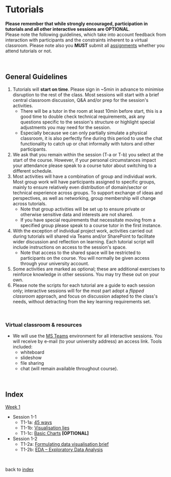 # Tutorials

**Please remember that while strongly encouraged, participation in tutorials and all other interactive sessions are OPTIONAL**.  
Please note the following guidelines, which take into account feedback from interaction with participants and the constraints inherent to a virtual classroom. Please note also you **MUST** submit all [assignments](assessment.md) whether you attend tutorials or not. 
<p>&nbsp;</p>


## General Guidelines

1. Tutorials will **start on time**. Please sign in ~5min in advance to minimise disruption to the rest of the class. Most sessions will start with a brief central classroom discussion, Q&A and/or prep for the session's activities.
    - There will be a tutor in the room at least 10min before start, this is a good time to double check technical requirements,  ask any questions specific to the session's structure or highlight special adjustments you may need for the session. 
    - Especially because we can only partially simulate a physical classroom, it is also perfectly fine during this period to use the chat functionality to catch up or chat informally with tutors and other participants.
1. We ask that you remain within the session (T-a or T-b) you select at the start of the course. However, if your personal circumstances impact your attendance please speak to a course tutor about switching to a different schedule.
1. Most activities will have a combination of group and individual work. Most group work will have participants assigned to specific groups, mainly to ensure relatively even distribution of domain/sector or technical experience across groups. To support exchange of ideas and perspectives, as well as networking, group membership will change across tutorials.
    - Note that group activities will be set up to ensure private or otherwise sensitive data and interests are not shared.
    - If you have special requirements that necessitate moving from a specified group please speak to a course tutor in the first instance.
1. With the exception of individual project work, activities carried out during tutorials will shared via Teams and/or SharePoint to facilitate wider discussion and reflection on learning. Each tutorial script will include instructions on access to the session's space. 
    - Note that access to the shared space will be restricted to participants on the course. You will normally be given access through your university account.
1. Some activities are marked as optional; these are additional exercises to reinforce knowledge in other sessions. You may try these out on your own. 
1. Please note the scripts for each tutorial are a guide to each session only; interactive sessions will for the most part adopt a *flipped classroom* approach, and focus on discussion adapted to the class's needs, without detracting from the key learning requirements set.

<br />

### Virtual classroom &amp; resources
* We will use the [MS Teams](http://bit.ly/DataVis4ProfTeams) environment for all interactive sessions. You will receive by e-mail (to your university address) an access link. Tools included:
    - whiteboard 
    - slideshow
    - file sharing
    - chat (will remain available throughout course).
<p>&nbsp;</p>



<a name = "index"></a>
## Index

[Week 1](session-1-1#tutorial)  
* Session 1-1
    * T1-1a: [45 ways](session-1-1#tutorial-fortyfive_ways)  
    * T1-1b: [Visualisation lies](session-1-1#tutorial-vis_lies)  
    * T1-1c: [Basic Charts](session-1-1#tutorial-basic_charts) **[OPTIONAL]**
* Session 1-2
    * T1-2a: [Formulating data visualisation brief](session-1-2#tutorial-project_brief)
    * T1-2b: [EDA &ndash; Exploratory Data Analysis](session-1-2#tutorial-eda_1)


<!-- 
[Week 2](tutorials_week_2.md)  
* Session 2-1
    * T2-1: [Design (Sketching)](tutorials_week_2.md#2-1)
* Session 2-2
    * T2-2a: [Tool Marketplace](tutorials_week_2.md#2-2a)
    * T2-2b: [VisBrowser Exercise &amp; Tool Discussion](tutorials_week_2.md#2-2b)


[Week 3](tutorials_week_3.md)  
* Session 3-1
    * T3-1: [EDA &ndash; Own Data](tutorials_week_3.md#3-1)
* Session 3-2
    * T3-2: [Critical Analysis](tutorials_week_3.md#3-2)

[Week 3](tutorials_week_3.md)  
[Week 4](tutorials_week_4.md)  
[Week 5](tutorials_week_5.md) 
-->
<p>&nbsp;</p>


back to [index](index)
